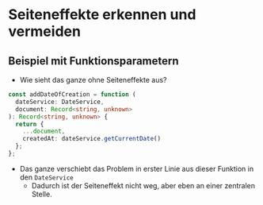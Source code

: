 # Seiteneffekte erkennen und vermeiden

## Beispiel mit Funktionsparametern

* Wie sieht das ganze ohne Seiteneffekte aus?

```ts
const addDateOfCreation = function (
  dateService: DateService,
  document: Record<string, unknown>
): Record<string, unknown> {
  return {
    ...document,
    createdAt: dateService.getCurrentDate()
  };
};
```

* Das ganze verschiebt das Problem in erster Linie aus dieser Funktion in
  den `DateService`
    * Dadurch ist der Seiteneffekt nicht weg, aber eben an einer zentralen
      Stelle.
